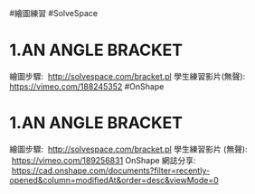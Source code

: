 #繪圖練習
#SolveSpace
#  1.AN ANGLE BRACKET
繪圖步驟:  http://solvespace.com/bracket.pl
學生練習影片(無聲): https://vimeo.com/188245352
#OnShape
#  1.AN ANGLE BRACKET
繪圖步驟:  http://solvespace.com/bracket.pl
學生練習影片 (無聲):  https://vimeo.com/189256831
OnShape 網誌分享:  https://cad.onshape.com/documents?filter=recently-opened&column=modifiedAt&order=desc&viewMode=0
